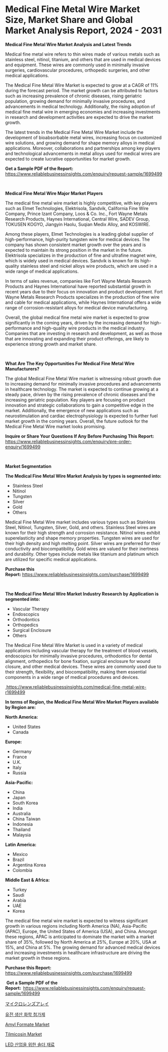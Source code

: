 <p><h1>Medical Fine Metal Wire Market Size, Market Share and Global Market Analysis Report, 2024 - 2031</h1></p><p><strong>Medical Fine Metal Wire Market Analysis and Latest Trends</strong></p>
<p><p>Medical fine metal wire refers to thin wires made of various metals such as stainless steel, nitinol, titanium, and others that are used in medical devices and equipment. These wires are commonly used in minimally invasive surgeries, cardiovascular procedures, orthopedic surgeries, and other medical applications.</p><p>The Medical Fine Metal Wire Market is expected to grow at a CAGR of 11% during the forecast period. The market growth can be attributed to factors such as increasing prevalence of chronic diseases, rising geriatric population, growing demand for minimally invasive procedures, and advancements in medical technology. Additionally, the rising adoption of medical fine metal wire in emerging economies and increasing investments in research and development activities are expected to drive the market growth.</p><p>The latest trends in the Medical Fine Metal Wire Market include the development of bioabsorbable metal wires, increasing focus on customized wire solutions, and growing demand for shape memory alloys in medical applications. Moreover, collaborations and partnerships among key players and technological advancements in metal alloys used for medical wires are expected to create lucrative opportunities for market growth.</p></p>
<p><strong>Get a Sample PDF of the Report:&nbsp;</strong> <a href="https://www.reliablebusinessinsights.com/enquiry/request-sample/1699499">https://www.reliablebusinessinsights.com/enquiry/request-sample/1699499</a></p>
<p>&nbsp;</p>
<p><strong>Medical Fine Metal Wire Major Market Players</strong></p>
<p><p>The medical fine metal wire market is highly competitive, with key players such as Elmet Technologies, Elektrisola, Sandvik, California Fine Wire Company, Prince Izant Company, Loos & Co. Inc., Fort Wayne Metals Research Products, Haynes International, Central Wire, SADEV Group, TOKUSEN KOGYO, Jiangyin Haolu, Suqian Medix Alloy, and KOSWIRE. </p><p>Among these players, Elmet Technologies is a leading global supplier of high-performance, high-purity tungsten wire for medical devices. The company has shown consistent market growth over the years and is expected to maintain its strong position in the market in the future. Elektrisola specializes in the production of fine and ultrafine magnet wire, which is widely used in medical devices. Sandvik is known for its high-quality stainless steel and nickel alloys wire products, which are used in a wide range of medical applications.</p><p>In terms of sales revenue, companies like Fort Wayne Metals Research Products and Haynes International have reported substantial growth in recent years due to their focus on innovation and product development. Fort Wayne Metals Research Products specializes in the production of fine wire and cable for medical applications, while Haynes International offers a wide range of corrosion-resistant alloys for medical device manufacturing.</p><p>Overall, the global medical fine metal wire market is expected to grow significantly in the coming years, driven by the increasing demand for high-performance and high-quality wire products in the medical industry. Companies that are investing in research and development, as well as those that are innovating and expanding their product offerings, are likely to experience strong growth and market share.</p></p>
<p>&nbsp;</p>
<p><strong>What Are The Key Opportunities For Medical Fine Metal Wire Manufacturers?</strong></p>
<p><p>The global Medical Fine Metal Wire market is witnessing robust growth due to increasing demand for minimally invasive procedures and advancements in healthcare technology. The market is expected to continue growing at a steady pace, driven by the rising prevalence of chronic diseases and the increasing geriatric population. Key players are focusing on product innovation and strategic collaborations to gain a competitive edge in the market. Additionally, the emergence of new applications such as neurostimulation and cardiac electrophysiology is expected to further fuel market growth in the coming years. Overall, the future outlook for the Medical Fine Metal Wire market looks promising.</p></p>
<p><strong>Inquire or Share Your Questions If Any Before Purchasing This Report:</strong> <a href="https://www.reliablebusinessinsights.com/enquiry/pre-order-enquiry/1699499">https://www.reliablebusinessinsights.com/enquiry/pre-order-enquiry/1699499</a></p>
<p>&nbsp;</p>
<p><strong>Market Segmentation</strong></p>
<p><strong>The Medical Fine Metal Wire Market Analysis by types is segmented into:</strong></p>
<p><ul><li>Stainless Steel</li><li>Nitinol</li><li>Tungsten</li><li>Silver</li><li>Gold</li><li>Others</li></ul></p>
<p><p>Medical Fine Metal Wire market includes various types such as Stainless Steel, Nitinol, Tungsten, Silver, Gold, and others. Stainless Steel wires are known for their high strength and corrosion resistance. Nitinol wires exhibit superelasticity and shape memory properties. Tungsten wires are used for their high density and high melting point. Silver wires are preferred for their conductivity and biocompatibility. Gold wires are valued for their inertness and durability. Other types include metals like titanium and platinum which are utilized for specific medical applications.</p></p>
<p><strong>Purchase this Report:&nbsp;</strong><a href="https://www.reliablebusinessinsights.com/purchase/1699499">https://www.reliablebusinessinsights.com/purchase/1699499</a></p>
<p>&nbsp;</p>
<p><strong>The Medical Fine Metal Wire Market Industry Research by Application is segmented into:</strong></p>
<p><ul><li>Vascular Therapy</li><li>Endoscopics</li><li>Orthodontics</li><li>Orthopedics</li><li>Surgical Enclosure</li><li>Others</li></ul></p>
<p><p>The Medical Fine Metal Wire Market is used in a variety of medical applications including vascular therapy for the treatment of blood vessels, endoscopics for minimally invasive procedures, orthodontics for dental alignment, orthopedics for bone fixation, surgical enclosure for wound closure, and other medical devices. These wires are commonly used due to their strength, flexibility, and biocompatibility, making them essential components in a wide range of medical procedures and devices.</p></p>
<p><a href="https://www.reliablebusinessinsights.com/medical-fine-metal-wire-r1699499">&nbsp;https://www.reliablebusinessinsights.com/medical-fine-metal-wire-r1699499</a></p>
<p><strong>In terms of Region, the Medical Fine Metal Wire Market Players available by Region are:</strong></p>
<p>
    <p> <strong> North America: </strong>
        <ul>
            <li>United States</li>
            <li>Canada</li>
        </ul>
        </p> 
    <p> <strong> Europe: </strong>
        <ul>
            <li>Germany</li>
            <li>France</li>
            <li>U.K.</li>
            <li>Italy</li>
            <li>Russia</li>
        </ul>
        </p> 
    <p> <strong> Asia-Pacific: </strong>
        <ul>
            <li>China</li>
            <li>Japan</li>
            <li>South Korea</li>
            <li>India</li>
            <li>Australia</li>
            <li>China Taiwan</li>
            <li>Indonesia</li>
            <li>Thailand</li>
            <li>Malaysia</li>
        </ul>
        </p> 
    <p> <strong> Latin America: </strong>
        <ul>
            <li>Mexico</li>
            <li>Brazil</li>
            <li>Argentina Korea</li>
            <li>Colombia</li>
        </ul>
        </p> 
    <p> <strong> Middle East & Africa: </strong>
        <ul>
            <li>Turkey</li>
            <li>Saudi</li>
            <li>Arabia</li>
            <li>UAE</li>
            <li>Korea</li>
        </ul>
    </p>
    </p>
<p><p>The medical fine metal wire market is expected to witness significant growth in various regions including North America (NA), Asia-Pacific (APAC), Europe, the United States of America (USA), and China. Amongst these regions, APAC is anticipated to dominate the market with a market share of 35%, followed by North America at 25%, Europe at 20%, USA at 15%, and China at 5%. The growing demand for advanced medical devices and increasing investments in healthcare infrastructure are driving the market growth in these regions.</p></p>
<p><strong>Purchase this Report: </strong><a href="https://www.reliablebusinessinsights.com/purchase/1699499">https://www.reliablebusinessinsights.com/purchase/1699499</a></p>
<p>&nbsp;<strong>Get a Sample PDF of the Report:&nbsp;&nbsp;</strong><a href="https://www.reliablebusinessinsights.com/enquiry/request-sample/1699499">https://www.reliablebusinessinsights.com/enquiry/request-sample/1699499</a></p>
<p><strong></strong></p>
<p><p><a href="https://github.com/sghwr779811674/Market-Research-Report-List-2/blob/main/4540413124647.md">マイクロレンズアレイ</a></p><p><a href="https://github.com/hasanrajibul387/Market-Research-Report-List-1/blob/main/5720069109106.md">유전 생산 화학 첨가제</a></p><p><a href="https://github.com/Paul14Anderson63/Market-Research-Report-List-4/blob/main/amyl-formate-market.md">Amyl Formate Market</a></p><p><a href="https://github.com/guneycigdem35/Market-Research-Report-List-3/blob/main/tilmicosin-market.md">Tilmicosin Market</a></p><p><a href="https://github.com/AnthonyWratten/Market-Research-Report-List-1/blob/main/5757884111836.md">LED 산업을 위한 솔더 재료</a></p></p>